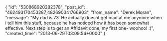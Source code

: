  {
   "id": "530868920282378",
   "post_id": "462493170453287_482690341766903",
   "from_name": "Derek Moran",
   "message": "My dad is 73. He actually doesnt get mad at me anymore when i tell him this stuff, because he has noticed how it has been somewhat effective. Next step is to get an Affidavit done, my first one- woohoo! :)",
   "created_time": "2013-06-29T03:09:54+0000"
 }
